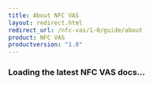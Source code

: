 ```yaml
---
title: About NFC VAS
layout: redirect.html
redirect_url: /nfc-vas/1-0/guide/about
product: NFC VAS
productversion: "1.0"
---
```


### Loading the latest NFC VAS docs...
